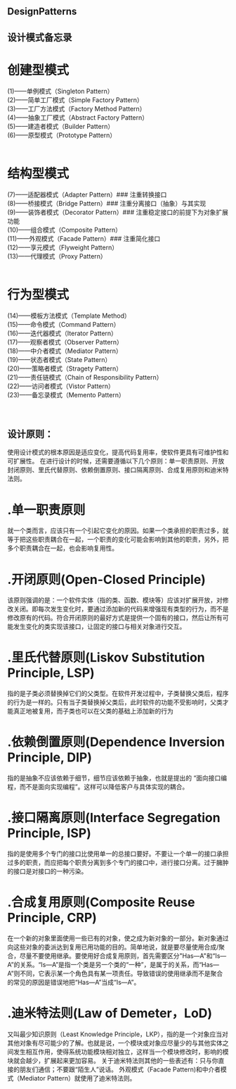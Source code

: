 ## DesignPatterns
## 设计模式备忘录

# 创建型模式<br/>
(1)——单例模式（Singleton Pattern）<br/>
(2)——简单工厂模式（Simple Factory Pattern）<br/>
(3)——工厂方法模式（Factory Method Pattern）<br/>
(4)——抽象工厂模式（Abstract Factory Pattern）<br/>
(5)——建造者模式（Builder Pattern）<br/>
(6)——原型模式（Prototype Pattern）<br/>
<br/>
# 结构型模式<br/>
(7)——适配器模式（Adapter Pattern）### 注重转换接口<br/>
(8)——桥接模式（Bridge Pattern）### 注重分离接口（抽象）与其实现<br/>
(9)——装饰者模式（Decorator Pattern）### 注重稳定接口的前提下为对象扩展功能 <br/>
(10)——组合模式（Composite Pattern）<br/>
(11)——外观模式（Facade Pattern）### 注重简化接口<br/>
(12)——享元模式（Flyweight Pattern）<br/>
(13)——代理模式（Proxy Pattern）<br/>
<br/>
# 行为型模式<br/>
(14)——模板方法模式（Template Method）<br/>
(15)——命令模式（Command Pattern）<br/>
(16)——迭代器模式（Iterator Pattern）<br/>
(17)——观察者模式（Observer Pattern）<br/>
(18)——中介者模式（Mediator Pattern）<br/>
(19)——状态者模式（State Pattern）<br/>
(20)——策略者模式（Stragety Pattern）<br/>
(21)——责任链模式（Chain of Responsibility Pattern）<br/>
(22)——访问者模式（Vistor Pattern）<br/>
(23)——备忘录模式（Memento Pattern）<br/>
<br/>
<br/>
## 设计原则：
使用设计模式的根本原因是适应变化，提高代码复用率，使软件更具有可维护性和可扩展性。
在进行设计的时候，还需要遵循以下几个原则：单一职责原则、开放封闭原则、里氏代替原则、依赖倒置原则、接口隔离原则、合成复用原则和迪米特法则。

# .单一职责原则
就一个类而言，应该只有一个引起它变化的原因。如果一个类承担的职责过多，就等于把这些职责耦合在一起，一个职责的变化可能会影响到其他的职责，另外，把多个职责耦合在一起，也会影响复用性。

# .开闭原则(Open-Closed Principle)
该原则强调的是：一个软件实体（指的类、函数、模块等）应该对扩展开放，对修改关闭。即每次发生变化时，要通过添加新的代码来增强现有类型的行为，而不是修改原有的代码。符合开闭原则的最好方式是提供一个固有的接口，然后让所有可能发生变化的类实现该接口，让固定的接口与相关对象进行交互。

# .里氏代替原则(Liskov Substitution Principle, LSP)
指的是子类必须替换掉它们的父类型。在软件开发过程中，子类替换父类后，程序的行为是一样的。只有当子类替换掉父类后，此时软件的功能不受影响时，父类才能真正地被复用，而子类也可以在父类的基础上添加新的行为

# .依赖倒置原则(Dependence Inversion Principle, DIP)
指的是抽象不应该依赖于细节，细节应该依赖于抽象，也就是提出的 “面向接口编程，而不是面向实现编程”。这样可以降低客户与具体实现的耦合。

# .接口隔离原则(Interface Segregation Principle, ISP)
指的是使用多个专门的接口比使用单一的总接口要好。不要让一个单一的接口承担过多的职责，而应把每个职责分离到多个专门的接口中，进行接口分离。过于臃肿的接口是对接口的一种污染。

# .合成复用原则(Composite Reuse Principle, CRP)
在一个新的对象里面使用一些已有的对象，使之成为新对象的一部分。新对象通过向这些对象的委派达到复用已用功能的目的。简单地说，就是要尽量使用合成/聚合，尽量不要使用继承。要使用好合成复用原则，首先需要区分"Has—A"和“Is—A”的关系。“Is—A”是指一个类是另一个类的“一种”，是属于的关系，而“Has—A”则不同，它表示某一个角色具有某一项责任。导致错误的使用继承而不是聚合的常见的原因是错误地把“Has—A”当成“Is—A”。

# .迪米特法则(Law of Demeter，LoD)
又叫最少知识原则（Least Knowledge Principle，LKP），指的是一个对象应当对其他对象有尽可能少的了解。也就是说，一个模块或对象应尽量少的与其他实体之间发生相互作用，使得系统功能模块相对独立，这样当一个模块修改时，影响的模块就会越少，扩展起来更加容易。
关于迪米特法则其他的一些表述有：只与你直接的朋友们通信；不要跟“陌生人”说话。
外观模式（Facade Pattern)和中介者模式（Mediator Pattern）就使用了迪米特法则。




